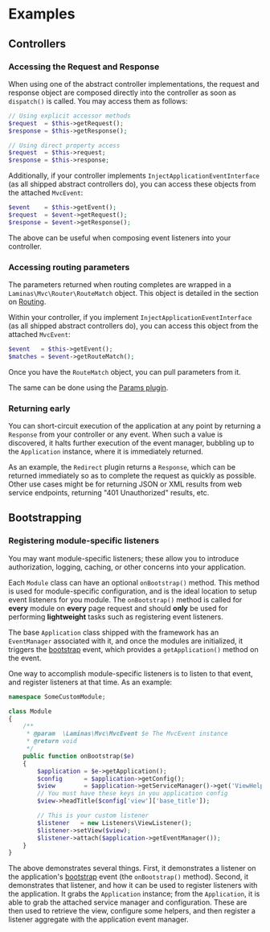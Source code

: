 # Examples

## Controllers

### Accessing the Request and Response

When using one of the abstract controller implementations, the request and
response object are composed directly into the controller as soon as
`dispatch()` is called. You may access them as follows:

```php
// Using explicit accessor methods
$request  = $this->getRequest();
$response = $this->getResponse();

// Using direct property access
$request  = $this->request;
$response = $this->response;
```

Additionally, if your controller implements `InjectApplicationEventInterface`
(as all shipped abstract controllers do), you can access these objects from the
attached `MvcEvent`:

```php
$event    = $this->getEvent();
$request  = $event->getRequest();
$response = $event->getResponse();
```

The above can be useful when composing event listeners into your controller.

### Accessing routing parameters

The parameters returned when routing completes are wrapped in a
`Laminas\Mvc\Router\RouteMatch` object.  This object is detailed in the section on
[Routing](routing.md).

Within your controller, if you implement `InjectApplicationEventInterface` (as
all shipped abstract controllers do), you can access this object from the
attached `MvcEvent`:

```php
$event   = $this->getEvent();
$matches = $event->getRouteMatch();
```

Once you have the `RouteMatch` object, you can pull parameters from it.

The same can be done using the [Params plugin](plugins.md#params-plugin).

### Returning early

You can short-circuit execution of the application at any point by returning a
`Response` from your controller or any event. When such a value is discovered,
it halts further execution of the event manager, bubbling up to the
`Application` instance, where it is immediately returned.

As an example, the `Redirect` plugin returns a `Response`, which can be returned
immediately so as to complete the request as quickly as possible. Other use
cases might be for returning JSON or XML results from web service endpoints,
returning "401 Unauthorized" results, etc.

## Bootstrapping

### Registering module-specific listeners

You may want module-specific listeners; these allow you to introduce
authorization, logging, caching, or other concerns into your application.

Each `Module` class can have an optional `onBootstrap()` method. This method is
used for module-specific configuration, and is the ideal location to setup event
listeners for you module. The `onBootstrap()` method is called for **every**
module on **every** page request and should **only** be used for performing
**lightweight** tasks such as registering event listeners.

The base `Application` class shipped with the framework has an `EventManager`
associated with it, and once the modules are initialized, it triggers the
[bootstrap](mvc-event.md#mvceventevent_bootstrap-bootstrap) event, which
provides a `getApplication()` method on the event.

One way to accomplish module-specific listeners is to listen to that event, and
register listeners at that time. As an example:

```php
namespace SomeCustomModule;

class Module
{
    /**
     * @param  \Laminas\Mvc\MvcEvent $e The MvcEvent instance
     * @return void
     */
    public function onBootstrap($e)
    {
        $application = $e->getApplication();
        $config      = $application->getConfig();
        $view        = $application->getServiceManager()->get('ViewHelperManager');
        // You must have these keys in you application config
        $view->headTitle($config['view']['base_title']);

        // This is your custom listener
        $listener   = new Listeners\ViewListener();
        $listener->setView($view);
        $listener->attach($application->getEventManager());
    }
}
```

The above demonstrates several things. First, it demonstrates a listener on the
application's [bootstrap](mvc-event.md#mvceventevent_bootstrap-bootstrap) event
(the `onBootstrap()` method). Second, it demonstrates that listener, and how it
can be used to register listeners with the application. It grabs the
`Application` instance; from the `Application`, it is able to grab the attached
service manager and configuration. These are then used to retrieve the view,
configure some helpers, and then register a listener aggregate with the
application event manager.
